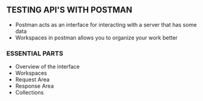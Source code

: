 ## TESTING API'S WITH POSTMAN

- Postman acts as an interface for interacting with a server that has some data
- Workspaces in postman allows you to organize your work better

### ESSENTIAL PARTS

- Overview of the interface
- Workspaces
- Request Area
- Response Area
- Collections
